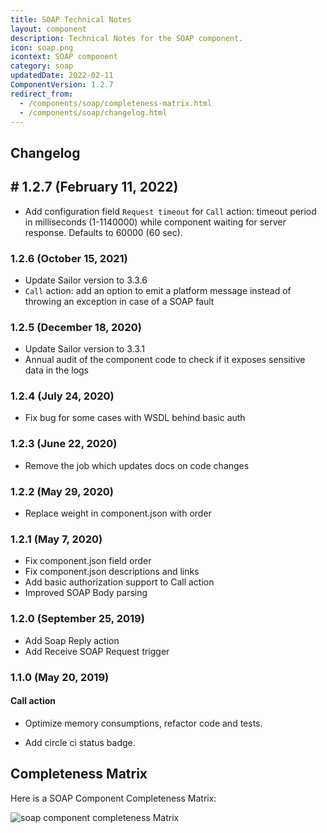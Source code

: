 ```yaml
---
title: SOAP Technical Notes
layout: component
description: Technical Notes for the SOAP component.
icon: soap.png
icontext: SOAP component
category: soap
updatedDate: 2022-02-11
ComponentVersion: 1.2.7
redirect_from:
  - /components/soap/completeness-matrix.html
  - /components/soap/changelog.html
---
```


## Changelog

## # 1.2.7 (February 11, 2022)

* Add configuration field `Request timeout` for `Call` action: timeout period in milliseconds (1-1140000) while component waiting for server response. Defaults to 60000 (60 sec).

### 1.2.6 (October 15, 2021)

* Update Sailor version to 3.3.6
* `Call` action: add an option to emit a platform message instead of throwing an exception in case of a SOAP fault

### 1.2.5 (December 18, 2020)

* Update Sailor version to 3.3.1
* Annual audit of the component code to check if it exposes sensitive data in the logs

### 1.2.4 (July 24, 2020)

* Fix bug for some cases with WSDL behind basic auth  

### 1.2.3 (June 22, 2020)

* Remove the job which updates docs on code changes

### 1.2.2 (May 29, 2020)

* Replace weight in component.json with order

### 1.2.1 (May 7, 2020)

* Fix component.json field order
* Fix component.json descriptions and links
* Add basic authorization support to Call action
* Improved SOAP Body parsing

### 1.2.0 (September 25, 2019)

* Add Soap Reply action
* Add Receive SOAP Request trigger

### 1.1.0 (May 20, 2019)

#### Call action

* Optimize memory consumptions, refactor code and tests.

* Add circle ci status badge.

## Completeness Matrix

Here is a SOAP Component Completeness Matrix:

![soap component completeness Matrix](https://user-images.githubusercontent.com/36419533/65602890-eddfab80-dfa4-11e9-8d76-bd758aafa403.png)
